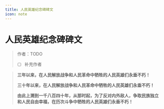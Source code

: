 ```yaml
---
title: 人民英雄纪念碑碑文
icon: note
---
```


# 人民英雄纪念碑碑文

> 作者：TODO
>
> - [ ] 补充作者

> **三年以来，在人民解放战争和人民革命中牺牲的人民英雄们永垂不朽！**
>
> **三十年以来，在人民解放战争和人民革命中牺牲的人民英雄们永垂不朽！**
>
> **由此上溯到一千八百四十年，从那时起，为了反对内外敌人，争取民族独立和人民自由幸福，在历次斗争中牺牲的人民英雄们永垂不朽！**
